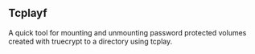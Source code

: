 Tcplayf
-------

A quick tool for mounting and unmounting password protected volumes
created with truecrypt to a directory using tcplay.
